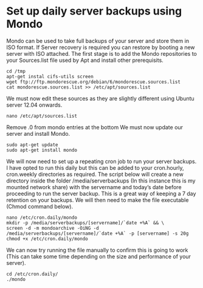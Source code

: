 # Set up daily server backups using Mondo

Mondo can be used to take full backups of your server and store them in ISO format. If Server recovery is required you can restore by booting a new server with ISO attached.
The first stage is to add the Mondo repositories to your Sources.list file used by Apt and install other prerequisits.

```
cd /tmp
apt-get instal cifs-utils screen
wget ftp://ftp.mondorescue.org/debian/6/mondorescue.sources.list
cat mondorescue.sources.list >> /etc/apt/sources.list
```

We must now edit these sources as they are slightly different using Ubuntu server 12.04 onwards.

```
nano /etc/apt/sources.list
```

Remove .0 from mondo entries at the bottom
We must now update our server and install Mondo.

```
sudo apt-get update
sudo apt-get install mondo
```

We will now need to set up a repeating cron job to run your server backups. I have opted to run this daily but this can be added to your cron.hourly, cron.weekly directories as required. The script below will create a new directory inside the folder /media/serverbackups (In this instance this is my mounted network share) with the servername and today’s date before proceeding to run the server backup. This is a great way of keeping a 7 day retention on your backups. We will then need to make the file executable (Chmod command below).

```
nano /etc/cron.daily/mondo
mkdir -p /media/serverbackups/[servername]/`date +%A` && \
screen -d -m mondoarchive -OiNG -d /media/serverbackups/[servername]/`date +%A` -p [servername] -s 20g
chmod +x /etc/cron.daily/mondo
```

We can now try running the file manually to confirm this is going to work (This can take some time depending on the size and performance of your server).

```
cd /etc/cron.daily/
./mondo
```
